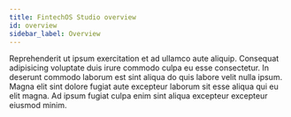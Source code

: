 ```yaml
---
title: FintechOS Studio overview
id: overview
sidebar_label: Overview
---
```


<!-- @part src="../parts/overview/h1-overview-description.md" -->

Reprehenderit ut ipsum exercitation et ad ullamco aute aliquip. Consequat adipisicing voluptate duis irure commodo culpa eu esse consectetur. In deserunt commodo laborum est sint aliqua do quis labore velit nulla ipsum. Magna elit sint dolore fugiat aute excepteur laborum sit esse aliqua qui eu elit magna. Ad ipsum fugiat culpa enim sint aliqua excepteur excepteur eiusmod minim.
<!-- @/part -->

<!-- @part src="../parts/overview/h1-overview-body.md" -->
<!-- Your content goes here, replacing this comment -->
<!-- @/part -->


